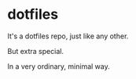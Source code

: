 # dotfiles

It's a dotfiles repo, just like any other.

But extra special.

In a very ordinary, minimal way.
